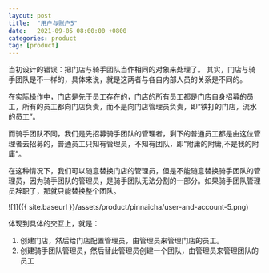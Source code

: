 ```yaml
---
layout: post
title:  "用户与账户5"
date:   2021-09-05 08:00:00 +0800
categories: product
tag: [product]
---
```

当初设计的错误：把门店与骑手团队当作相同的对象来处理了。
其实，门店与骑手团队是不一样的，具体来说，就是这两者与各自内部人员的关系是不同的。

<!-- more -->

在实际操作中，门店是先于员工存在的，门店的所有员工都是门店自身招募的员工，所有的员工都向门店负责，而不是向门店管理员负责，即“铁打的门店，流水的员工”。

而骑手团队不同，我们是先招募骑手团队的管理者，剩下的普通员工都是由这位管理者去招募的，普通员工只知有管理员，不知有团队，即“附庸的附庸,不是我的附庸”。

在这种情况下，我们可以随意替换门店的管理员，但是不能随意替换骑手团队的管理员，因为骑手团队的管理员，是骑手团队无法分割的一部分。如果骑手团队管理员辞职了，那就只能替换整个团队。

![1]({{ site.baseurl }}/assets/product/pinnaicha/user-and-account-5.png)

体现到具体的交互上，就是：
1. 创建门店，然后给门店配置管理员，由管理员来管理门店的员工。
2. 创建骑手团队管理员，然后替此管理员创建一个团队，由管理员来管理团队的员工
